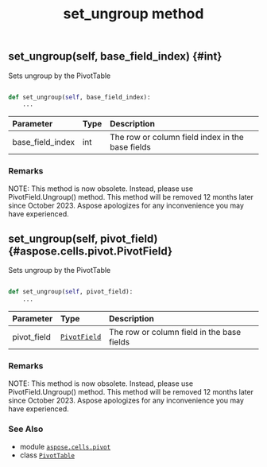 ﻿---
title: set_ungroup method
second_title: Aspose.Cells for Python via .NET API References
description: 
type: docs
weight: 280
url: /aspose.cells.pivot/pivottable/set_ungroup/
is_root: false
---

## set_ungroup(self, base_field_index) {#int}

Sets ungroup by the PivotTable



```python

def set_ungroup(self, base_field_index):
    ...
```


| Parameter | Type | Description |
| :- | :- | :- |
| base_field_index | int | The row or column field index in the base fields |
### Remarks

NOTE: This method is now obsolete. Instead, 
please use PivotField.Ungroup() method.
This method will be removed 12 months later since October 2023. 
Aspose apologizes for any inconvenience you may have experienced.

## set_ungroup(self, pivot_field) {#aspose.cells.pivot.PivotField}

Sets ungroup by the PivotTable



```python

def set_ungroup(self, pivot_field):
    ...
```


| Parameter | Type | Description |
| :- | :- | :- |
| pivot_field | [`PivotField`](/cells/python-net/aspose.cells.pivot/pivotfield) | The row or column field in the base fields |
### Remarks

NOTE: This method is now obsolete. Instead, 
please use PivotField.Ungroup() method.
This method will be removed 12 months later since October 2023. 
Aspose apologizes for any inconvenience you may have experienced.


### See Also
* module [`aspose.cells.pivot`](../../)
* class [`PivotTable`](/cells/python-net/aspose.cells.pivot/pivottable)
